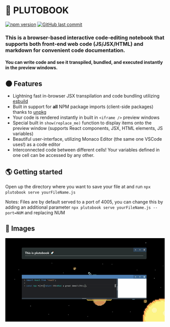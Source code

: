 # 🚀 PLUTOBOOK
[![npm version](https://badge.fury.io/js/plutobook.svg)](https://badge.fury.io/js/plutobook)
[![GitHub last commit](https://img.shields.io/github/last-commit/addison-ch/plutobook)](https://badge.fury.io/)

### This is a browser-based interactive code-editing notebook that supports both front-end web code (JS/JSX/HTML) and markdown for convenient code documentation.

#### You can write code and see it transpiled, bundled, and executed instantly in the preview windows.


## 🌑 Features
- Lightning fast in-browser JSX transpilation and code bundling utilizing [esbuild](https://github.com/evanw/esbuild)
- Built in support for **all** NPM package imports (client-side packages) thanks to [unpkg](https://unpkg.com/)
- Your code is rendered instantly in built in `<iframe />` preview windows
- Special built in `show(replace_me)` function to display items onto the preview window (supports React components, JSX, HTML elements, JS variables)
- Beautiful user-interface, utilizing Monaco Editor (the same one VSCode uses!) as a code editor
- Interconnected code between different cells! Your variables defined in one cell can be accessed by any other.



## 🌎 Getting started

Open up the directory where you want to save your file at and run `npx plutobook serve yourFileName.js`

Notes: Files are by default served to a port of 4005, you can change this by adding an additional parameter `npx plutobook serve yourFileName.js --port=NUM` and replacing NUM



## 🔭 Images
![Demo](images/Animation.gif)
